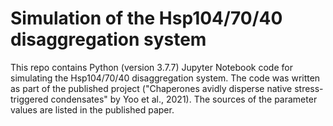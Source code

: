 # Simulation of the Hsp104/70/40 disaggregation system
This repo contains Python (version 3.7.7) Jupyter Notebook code for simulating the Hsp104/70/40 disaggregation system. The code was written as part of the published project ("Chaperones avidly disperse native stress-triggered condensates" by Yoo et al., 2021). The sources of the parameter values are listed in the published paper.

